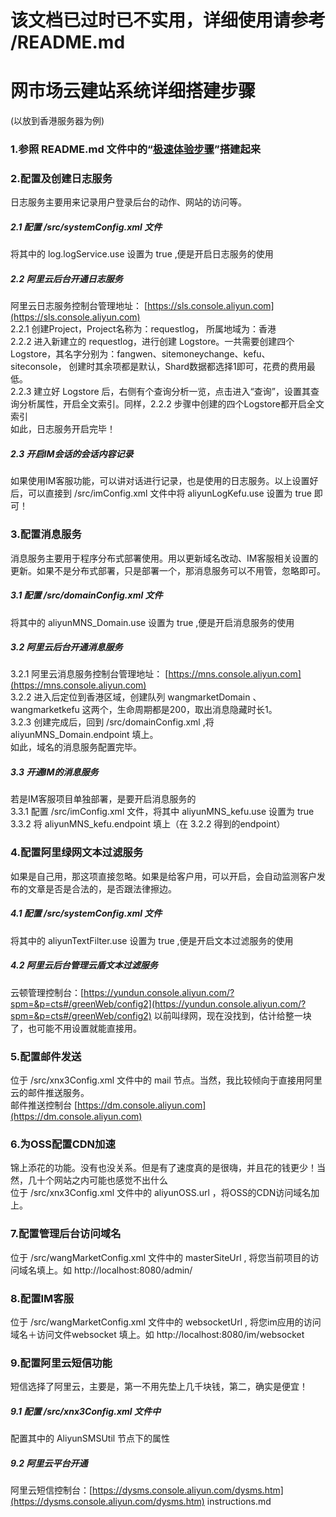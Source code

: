 # 该文档已过时已不实用，详细使用请参考 /README.md

# 网市场云建站系统详细搭建步骤
(以放到香港服务器为例)

### 1.参照 README.md 文件中的“[极速体验步骤](https://github.com/xnx3/wangmarket/blob/master/README.md#项目极速搭建体验步骤)”搭建起来<br/>

### 2.配置及创建日志服务
日志服务主要用来记录用户登录后台的动作、网站的访问等。<br/>
##### 2.1 配置 /src/systemConfig.xml 文件<br/>
将其中的 log.logService.use 设置为 true ,便是开启日志服务的使用<br/>

##### 2.2 阿里云后台开通日志服务<br/>
阿里云日志服务控制台管理地址： [https://sls.console.aliyun.com](https://sls.console.aliyun.com)<br/>
2.2.1 创建Project，Project名称为：requestlog， 所属地域为：香港<br/>
2.2.2 进入新建立的 requestlog，进行创建 Logstore。一共需要创建四个 Logstore，其名字分别为：fangwen、sitemoneychange、kefu、siteconsole， 创建时其余项都是默认，Shard数据都选择1即可，花费的费用最低。<br/>
2.2.3 建立好 Logstore 后，右侧有个查询分析一览，点击进入“查询”，设置其查询分析属性，开启全文索引。同样，2.2.2 步骤中创建的四个Logstore都开启全文索引<br/>
如此，日志服务开启完毕！<br/>

##### 2.3 开启IM会话的会话内容记录<br/>
如果使用IM客服功能，可以讲对话进行记录，也是使用的日志服务。以上设置好后，可以直接到 /src/imConfig.xml 文件中将 aliyunLogKefu.use 设置为 true 即可！<br/>

### 3.配置消息服务
消息服务主要用于程序分布式部署使用。用以更新域名改动、IM客服相关设置的更新。如果不是分布式部署，只是部署一个，那消息服务可以不用管，忽略即可。<br/>
##### 3.1 配置 /src/domainConfig.xml 文件<br/>
将其中的 aliyunMNS_Domain.use 设置为 true ,便是开启消息服务的使用
##### 3.2 阿里云后台开通消息服务<br/>
3.2.1 阿里云消息服务控制台管理地址： [https://mns.console.aliyun.com](https://mns.console.aliyun.com)<br/>
3.2.2 进入后定位到香港区域，创建队列 wangmarketDomain 、wangmarketkefu 这两个，生命周期都是200，取出消息隐藏时长1。<br/>
3.2.3 创建完成后，回到 /src/domainConfig.xml ,将 aliyunMNS_Domain.endpoint 填上。<br/>如此，域名的消息服务配置完毕。<br/>
##### 3.3 开通IM的消息服务<br/>
若是IM客服项目单独部署，是要开启消息服务的<br/>
3.3.1 配置 /src/imConfig.xml 文件，将其中 aliyunMNS_kefu.use 设置为 true <br/>
3.3.2 将 aliyunMNS_kefu.endpoint 填上（在 3.2.2 得到的endpoint）

### 4.配置阿里绿网文本过滤服务
如果是自己用，那这项直接忽略。如果是给客户用，可以开启，会自动监测客户发布的文章是否是合法的，是否跟法律擦边。
##### 4.1 配置 /src/systemConfig.xml 文件<br/>
将其中的 aliyunTextFilter.use 设置为 true ,便是开启文本过滤服务的使用<br/>
##### 4.2 阿里云后台管理云盾文本过滤服务
云顿管理控制台：[https://yundun.console.aliyun.com/?spm=&p=cts#/greenWeb/config2](https://yundun.console.aliyun.com/?spm=&p=cts#/greenWeb/config2) 以前叫绿网，现在没找到，估计给整一块了，也可能不用设置就能直接用。

### 5.配置邮件发送
位于 /src/xnx3Config.xml 文件中的 mail 节点。当然，我比较倾向于直接用阿里云的邮件推送服务。<br/>
邮件推送控制台 [https://dm.console.aliyun.com](https://dm.console.aliyun.com)

### 6.为OSS配置CDN加速
锦上添花的功能。没有也没关系。但是有了速度真的是很嗨，并且花的钱更少！当然，几十个网站之内可能也感觉不出什么<br/>
位于 /src/xnx3Config.xml 文件中的 aliyunOSS.url ，将OSS的CDN访问域名加上。

### 7.配置管理后台访问域名
位于 /src/wangMarketConfig.xml 文件中的 masterSiteUrl , 将您当前项目的访问域名填上。如 http://localhost:8080/admin/

### 8.配置IM客服
位于 /src/wangMarketConfig.xml 文件中的 websocketUrl , 将您im应用的访问域名＋访问文件websocket 填上。如 http://localhost:8080/im/websocket

### 9.配置阿里云短信功能
短信选择了阿里云，主要是，第一不用先垫上几千块钱，第二，确实是便宜！<br/>
##### 9.1 配置 /src/xnx3Config.xml 文件中
配置其中的  AliyunSMSUtil 节点下的属性
##### 9.2 阿里云平台开通
阿里云短信控制台：[https://dysms.console.aliyun.com/dysms.htm](https://dysms.console.aliyun.com/dysms.htm)
instructions.md
